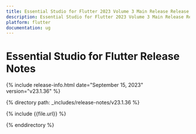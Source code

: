 ```yaml
---
title: Essential Studio for Flutter 2023 Volume 3 Main Release Release Notes  
description: Essential Studio for Flutter 2023 Volume 3 Main Release Release Notes  
platform: flutter
documentation: ug
---
```


# Essential Studio for Flutter  Release Notes  

{% include release-info.html date="September 15, 2023"  version="v23.1.36" %} 

{% directory path: _includes/release-notes/v23.1.36 %}

{% include {{file.url}} %}

{% enddirectory %}